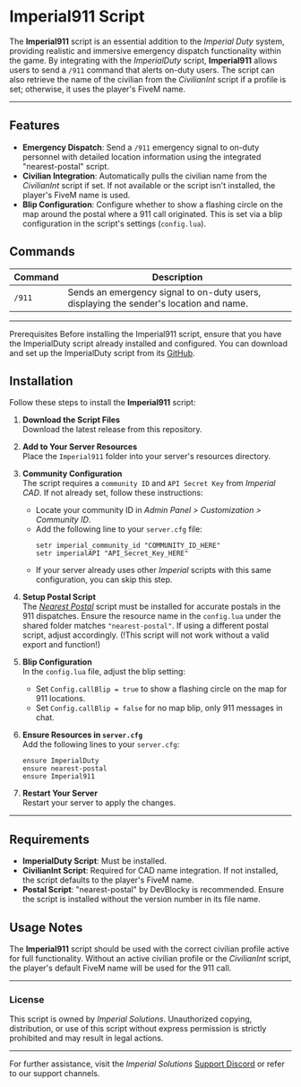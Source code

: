 # Imperial911 Script

The **Imperial911** script is an essential addition to the *Imperial Duty* system, providing realistic and immersive emergency dispatch functionality within the game. By integrating with the *ImperialDuty* script, **Imperial911** allows users to send a `/911` command that alerts on-duty users. The script can also retrieve the name of the civilian from the *CivilianInt* script if a profile is set; otherwise, it uses the player's FiveM name.

---

## Features

- **Emergency Dispatch**: Send a `/911` emergency signal to on-duty personnel with detailed location information using the integrated "nearest-postal" script.
- **Civilian Integration**: Automatically pulls the civilian name from the *CivilianInt* script if set. If not available or the script isn't installed, the player's FiveM name is used.
- **Blip Configuration**: Configure whether to show a flashing circle on the map around the postal where a 911 call originated. This is set via a blip configuration in the script's settings (`config.lua`).

## Commands

| Command   | Description                                                                          |
|-----------|--------------------------------------------------------------------------------------|
| `/911`    | Sends an emergency signal to on-duty users, displaying the sender's location and name.|

---

Prerequisites
Before installing the Imperial911 script, ensure that you have the ImperialDuty script already installed and configured. You can download and set up the ImperialDuty script from its [GitHub](https://github.com/Zippy01/ImperialDuty/releases).


## Installation

Follow these steps to install the **Imperial911** script:

1. **Download the Script Files**  
   Download the latest release from this repository.

2. **Add to Your Server Resources**  
   Place the `Imperial911` folder into your server's resources directory.

3. **Community Configuration**  
   The script requires a `community ID` and `API Secret Key` from *Imperial CAD*. If not already set, follow these instructions:
   - Locate your community ID in *Admin Panel > Customization > Community ID*.
   - Add the following line to your `server.cfg` file:
     ```plaintext
     setr imperial_community_id "COMMUNITY_ID_HERE"
     setr imperialAPI "API_Secret_Key_HERE"
     ```
   - If your server already uses other *Imperial* scripts with this same configuration, you can skip this step.

4. **Setup Postal Script**  
   The *[Nearest Postal](https://github.com/DevBlocky/nearest-postal/releases)* script must be installed for accurate postals in the 911 dispatches. Ensure the resource name in the `config.lua` under the shared folder matches `"nearest-postal"`. If using a different postal script, adjust accordingly. (!This script will not work without a valid export and function!)

5. **Blip Configuration**  
   In the `config.lua` file, adjust the blip setting:
   - Set `Config.callBlip = true` to show a flashing circle on the map for 911 locations.
   - Set `Config.callBlip = false` for no map blip, only 911 messages in chat.

6. **Ensure Resources in `server.cfg`**  
   Add the following lines to your `server.cfg`:
   ```plaintext
   ensure ImperialDuty
   ensure nearest-postal
   ensure Imperial911
   ```

7. **Restart Your Server**  
   Restart your server to apply the changes.

---

## Requirements

- **ImperialDuty Script**: Must be installed.
- **CivilianInt Script**: Required for CAD name integration. If not installed, the script defaults to the player's FiveM name.
- **Postal Script**: "nearest-postal" by DevBlocky is recommended. Ensure the script is installed without the version number in its file name.

## Usage Notes

The **Imperial911** script should be used with the correct civilian profile active for full functionality. Without an active civilian profile or the *CivilianInt* script, the player's default FiveM name will be used for the 911 call.

---

### License

This script is owned by *Imperial Solutions*. Unauthorized copying, distribution, or use of this script without express permission is strictly prohibited and may result in legal actions.

---

For further assistance, visit the *Imperial Solutions* [Support Discord](https://discord.gg/N5UJBSDdsn) or refer to our support channels.

